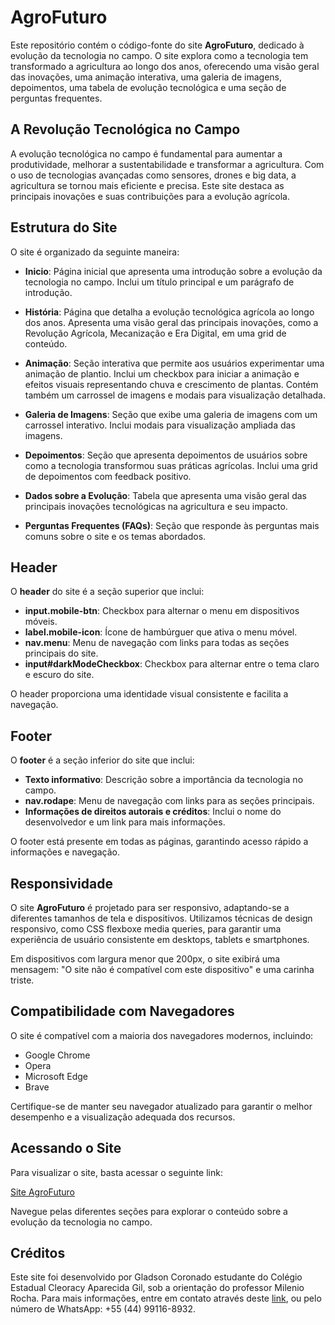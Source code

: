 # AgroFuturo

Este repositório contém o código-fonte do site **AgroFuturo**, dedicado à evolução da tecnologia no campo. O site explora como a tecnologia tem transformado a agricultura ao longo dos anos, oferecendo uma visão geral das inovações, uma animação interativa, uma galeria de imagens, depoimentos, uma tabela de evolução tecnológica e uma seção de perguntas frequentes.

## A Revolução Tecnológica no Campo

A evolução tecnológica no campo é fundamental para aumentar a produtividade, melhorar a sustentabilidade e transformar a agricultura. Com o uso de tecnologias avançadas como sensores, drones e big data, a agricultura se tornou mais eficiente e precisa. Este site destaca as principais inovações e suas contribuições para a evolução agrícola.

## Estrutura do Site

O site é organizado da seguinte maneira:

- **Inicio**: Página inicial que apresenta uma introdução sobre a evolução da tecnologia no campo. Inclui um título principal e um parágrafo de introdução.

- **História**: Página que detalha a evolução tecnológica agrícola ao longo dos anos. Apresenta uma visão geral das principais inovações, como a Revolução Agrícola, Mecanização e Era Digital, em uma grid de conteúdo.

- **Animação**: Seção interativa que permite aos usuários experimentar uma animação de plantio. Inclui um checkbox para iniciar a animação e efeitos visuais representando chuva e crescimento de plantas. Contém também um carrossel de imagens e modais para visualização detalhada.

- **Galeria de Imagens**: Seção que exibe uma galeria de imagens com um carrossel interativo. Inclui modais para visualização ampliada das imagens.

- **Depoimentos**: Seção que apresenta depoimentos de usuários sobre como a tecnologia transformou suas práticas agrícolas. Inclui uma grid de depoimentos com feedback positivo.

- **Dados sobre a Evolução**: Tabela que apresenta uma visão geral das principais inovações tecnológicas na agricultura e seu impacto.

- **Perguntas Frequentes (FAQs)**: Seção que responde às perguntas mais comuns sobre o site e os temas abordados.

## Header

O **header** do site é a seção superior que inclui:
- **input.mobile-btn**: Checkbox para alternar o menu em dispositivos móveis.
- **label.mobile-icon**: Ícone de hambúrguer que ativa o menu móvel.
- **nav.menu**: Menu de navegação com links para todas as seções principais do site.
- **input#darkModeCheckbox**: Checkbox para alternar entre o tema claro e escuro do site.

O header proporciona uma identidade visual consistente e facilita a navegação.

## Footer

O **footer** é a seção inferior do site que inclui:
- **Texto informativo**: Descrição sobre a importância da tecnologia no campo.
- **nav.rodape**: Menu de navegação com links para as seções principais.
- **Informações de direitos autorais e créditos**: Inclui o nome do desenvolvedor e um link para mais informações.

O footer está presente em todas as páginas, garantindo acesso rápido a informações e navegação.

## Responsividade

O site **AgroFuturo** é projetado para ser responsivo, adaptando-se a diferentes tamanhos de tela e dispositivos. Utilizamos técnicas de design responsivo, como CSS  flexboxe media queries, para garantir uma experiência de usuário consistente em desktops, tablets e smartphones.

Em dispositivos com largura menor que 200px, o site exibirá uma mensagem: "O site não é compatível com este dispositivo" e uma carinha triste.

## Compatibilidade com Navegadores

O site é compatível com a maioria dos navegadores modernos, incluindo:
- Google Chrome
- Opera
- Microsoft Edge
- Brave

Certifique-se de manter seu navegador atualizado para garantir o melhor desempenho e a visualização adequada dos recursos.

## Acessando o Site

Para visualizar o site, basta acessar o seguinte link:

[Site AgroFuturo](https://gladson623.github.io/Agrinho2024/)

Navegue pelas diferentes seções para explorar o conteúdo sobre a evolução da tecnologia no campo.

## Créditos

Este site foi desenvolvido por Gladson Coronado estudante do Colégio Estadual Cleoracy Aparecida Gil, sob a orientação do professor Milenio Rocha. Para mais informações, entre em contato através deste [link](https://api.whatsapp.com/send?phone=5544991168932), ou pelo número de WhatsApp: +55 (44) 99116-8932.
